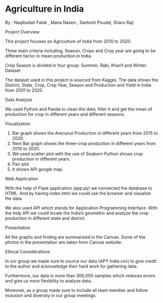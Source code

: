 # Agriculture in India 
By : Naqibullah Falak , Mana Naseri , Santosh Poudel, Sharu Raji 

Project Overview

This project focuses on Agriculture of India from 2010 to 2020. 

Three main criteria including, Season, Crops and Crop year are going to be different factor in mean production in India.

Crop Season is divided in four group: Summer, Rabi, Kharif and Winter.
Dataset

The dataset used in this project is sourced from Kaggle. The data shows the District, State, Crop, Crop Year, Season and Production and Yield in India from 2001 to 2020. 

Data Analysis

We used Python and Panda to clean the data, filter it and get the mean of production for crop in different years and different seasons. 

Visualization
1)	Bar graph shows the Arecanut Production in different years from 2015 to 2020.  
2)	Next Bar graph shows the three-crop production in different years from 2010 to 2020. 
3)	We used scatter plot with the use of Seaborn Python shows crop production in different years. 
4)	Pair plot
5)	It shows API  google map. 



Web Application

With the help of Flask application (app.py) we connected the database to HTML. And by having index.html we could use the browser and visualize the data. 

We also used API which stands for Application Programming Interface.
With the help API we could locate the India’s geometric and analyze the crop production in different state and district. 

Presentation 

All the graphs and finding are summarized in the Canvas. Some of the photos in the presentation are taken from Canvas website. 

Ethical Considerations

In our group we made sure to source our data (APY India.csv) to give credit to the author and acknowledge their hard work for gathering data. 

Furthermore, our data is more than 300,000 samples which reduces errors and give us more flexibility to analyze data.

Moreover, as a group made sure to include all team member and follow inclusion and diversity in our group meetings. 


